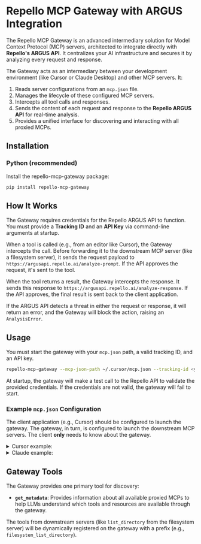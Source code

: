 # Repello MCP Gateway with ARGUS Integration

The Repello MCP Gateway is an advanced intermediary solution for Model Context Protocol (MCP) servers, architected to integrate directly with **Repello's ARGUS API**. It centralizes your AI infrastructure and secures it by analyzing every request and response.

The Gateway acts as an intermediary between your development environment (like Cursor or Claude Desktop) and other MCP servers. It:

1.  Reads server configurations from an `mcp.json` file.
2.  Manages the lifecycle of these configured MCP servers.
3.  Intercepts all tool calls and responses.
4.  Sends the content of each request and response to the **Repello ARGUS API** for real-time analysis.
5.  Provides a unified interface for discovering and interacting with all proxied MCPs.

## Installation

### Python (recommended)

Install the repello-mcp-gateway package:

```bash
pip install repello-mcp-gateway
```

## How It Works

The Gateway requires credentials for the Repello ARGUS API to function. You must provide a **Tracking ID** and an **API Key** via command-line arguments at startup.

When a tool is called (e.g., from an editor like Cursor), the Gateway intercepts the call. Before forwarding it to the downstream MCP server (like a filesystem server), it sends the request payload to `https://argusapi.repello.ai/analyze-prompt`. If the API approves the request, it's sent to the tool.

When the tool returns a result, the Gateway intercepts the response. It sends this response to `https://argusapi.repello.ai/analyze-response`. If the API approves, the final result is sent back to the client application.

If the ARGUS API detects a threat in either the request or response, it will return an error, and the Gateway will block the action, raising an `AnalysisError`.

## Usage

You must start the gateway with your `mcp.json` path, a valid tracking ID, and an API key.

```bash
repello-mcp-gateway --mcp-json-path ~/.cursor/mcp.json --tracking-id <your-tracking-id> --api-key <your-api-key>
```

At startup, the gateway will make a test call to the Repello API to validate the provided credentials. If the credentials are not valid, the gateway will fail to start.

### Example `mcp.json` Configuration

The client application (e.g., Cursor) should be configured to launch the gateway. The gateway, in turn, is configured to launch the downstream MCP servers. The client **only** needs to know about the gateway.

<details>
<summary>Cursor example:</summary>

```json
{
  "mcpServers": {
    "repello-mcp-gateway": {
      "command": "repello-mcp-gateway",
      "args": [
        "--mcp-json-path",
        "~/.cursor/mcp.json",
        "--tracking-id",
        "YOUR_TRACKING_ID_HERE",
        "--api-key",
        "YOUR_API_KEY_HERE"
      ],
      "servers": {
        "filesystem": {
          "command": "npx",
          "args": ["-y", "@modelcontextprotocol/server-filesystem", "."]
        }
      }
    }
  }
}
```

</details>

<details>
<summary>Claude example:</summary>

First, find your python path:

```bash
which python
```

Then, configure your `claude_desktop_config.json`:

```json
{
  "mcpServers": {
    "repello-mcp-gateway": {
      "command": "<python path>",
      "args": [
        "-m",
        "mcp_gateway.server",
        "--mcp-json-path",
        "<path to claude_desktop_config>",
        "--tracking-id",
        "YOUR_TRACKING_ID_HERE",
        "--api-key",
        "YOUR_API_KEY_HERE"
      ],
      "servers": {
        "filesystem": {
          "command": "npx",
          "args": ["-y", "@modelcontextprotocol/server-filesystem", "."]
        }
      }
    }
  }
}
```

</details>

## Gateway Tools

The Gateway provides one primary tool for discovery:

- **`get_metadata`**: Provides information about all available proxied MCPs to help LLMs understand which tools and resources are available through the gateway.

The tools from downstream servers (like `list_directory` from the filesystem server) will be dynamically registered on the gateway with a prefix (e.g., `filesystem_list_directory`).
